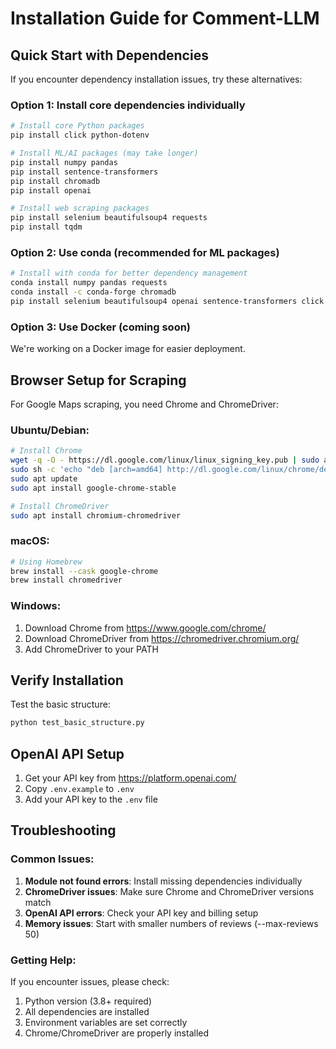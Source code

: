 # Installation Guide for Comment-LLM

## Quick Start with Dependencies

If you encounter dependency installation issues, try these alternatives:

### Option 1: Install core dependencies individually
```bash
# Install core Python packages
pip install click python-dotenv

# Install ML/AI packages (may take longer)
pip install numpy pandas
pip install sentence-transformers
pip install chromadb
pip install openai

# Install web scraping packages
pip install selenium beautifulsoup4 requests
pip install tqdm
```

### Option 2: Use conda (recommended for ML packages)
```bash
# Install with conda for better dependency management
conda install numpy pandas requests
conda install -c conda-forge chromadb
pip install selenium beautifulsoup4 openai sentence-transformers click python-dotenv tqdm
```

### Option 3: Use Docker (coming soon)
We're working on a Docker image for easier deployment.

## Browser Setup for Scraping

For Google Maps scraping, you need Chrome and ChromeDriver:

### Ubuntu/Debian:
```bash
# Install Chrome
wget -q -O - https://dl.google.com/linux/linux_signing_key.pub | sudo apt-key add -
sudo sh -c 'echo "deb [arch=amd64] http://dl.google.com/linux/chrome/deb/ stable main" >> /etc/apt/sources.list.d/google-chrome.list'
sudo apt update
sudo apt install google-chrome-stable

# Install ChromeDriver
sudo apt install chromium-chromedriver
```

### macOS:
```bash
# Using Homebrew
brew install --cask google-chrome
brew install chromedriver
```

### Windows:
1. Download Chrome from https://www.google.com/chrome/
2. Download ChromeDriver from https://chromedriver.chromium.org/
3. Add ChromeDriver to your PATH

## Verify Installation

Test the basic structure:
```bash
python test_basic_structure.py
```

## OpenAI API Setup

1. Get your API key from https://platform.openai.com/
2. Copy `.env.example` to `.env`
3. Add your API key to the `.env` file

## Troubleshooting

### Common Issues:

1. **Module not found errors**: Install missing dependencies individually
2. **ChromeDriver issues**: Make sure Chrome and ChromeDriver versions match
3. **OpenAI API errors**: Check your API key and billing setup
4. **Memory issues**: Start with smaller numbers of reviews (--max-reviews 50)

### Getting Help:

If you encounter issues, please check:
1. Python version (3.8+ required)
2. All dependencies are installed
3. Environment variables are set correctly
4. Chrome/ChromeDriver are properly installed